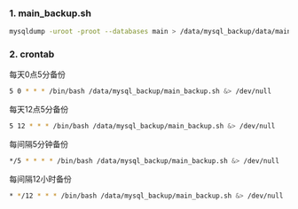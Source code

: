 ### 1. main_backup.sh
```bash
mysqldump -uroot -proot --databases main > /data/mysql_backup/data/main-`date "+%Y_%m_%d_%H:%M:%S"`.sql
```

### 2. crontab
每天0点5分备份
```bash
5 0 * * * /bin/bash /data/mysql_backup/main_backup.sh &> /dev/null
```
每天12点5分备份
```bash
5 12 * * * /bin/bash /data/mysql_backup/main_backup.sh &> /dev/null
```
每间隔5分钟备份
```bash
*/5 * * * * /bin/bash /data/mysql_backup/main_backup.sh &> /dev/null
```
每间隔12小时备份
```bash
* */12 * * * /bin/bash /data/mysql_backup/main_backup.sh &> /dev/null
```
